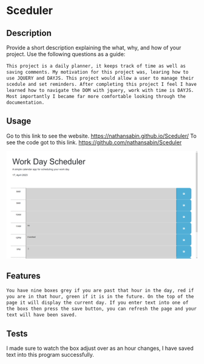 # Sceduler

## Description

Provide a short description explaining the what, why, and how of your project. Use the following questions as a guide:

    This project is a daily planner, it keeps track of time as well as saving comments. My motivation for this project was, learing how to use JQUERY and DAYJS. This project would allow a user to manage their scedule and set reminders. After completing this project I feel I have learned how to navigate the DOM with jquery, work with time is DAYJS. Most importantly I became far more comfortable looking through the documentation.

## Usage

Go to this link to see the website.
https://nathansabin.github.io/Sceduler/
To see the code got to this link.
https://github.com/nathansabin/Sceduler

![alt text](sceduler-website.png)

## Features

    You have nine boxes grey if you are past that hour in the day, red if you are in that hour, green if it is in the future. On the top of the page it will display the current day. If you enter text into one of the boxs then press the save button, you can refresh the page and your text will have been saved. 

## Tests

I made sure to watch the box adjust over as an hour changes, I have saved text into this program successfully.